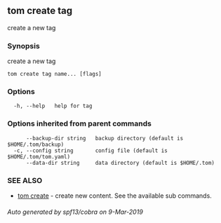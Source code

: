 ## tom create tag

create a new tag

### Synopsis

create a new tag

```
tom create tag name... [flags]
```

### Options

```
  -h, --help   help for tag
```

### Options inherited from parent commands

```
      --backup-dir string   backup directory (default is $HOME/.tom/backup)
  -c, --config string       config file (default is $HOME/.tom/tom.yaml)
      --data-dir string     data directory (default is $HOME/.tom)
```

### SEE ALSO

* [tom create](tom_create.md)	 - create new content. See the available sub commands.

###### Auto generated by spf13/cobra on 9-Mar-2019

